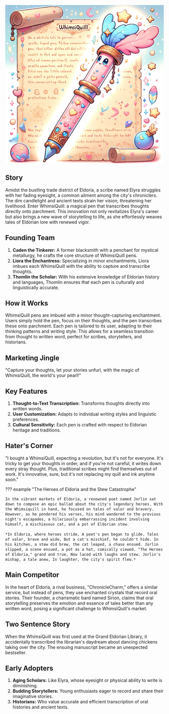 ![WhimisQuill](assets/3.png)

## Story

Amidst the bustling trade district of Eldoria, a scribe named Elyra struggles with her fading eyesight, a common ailment among the city's chroniclers. The dim candlelight and ancient texts strain her vision, threatening her livelihood. Enter WhimsiQuill: a magical pen that transcribes thoughts directly onto parchment. This innovation not only revitalizes Elyra's career but also brings a new wave of storytelling to life, as she effortlessly weaves tales of Eldorian lore with renewed vigor.

## Founding Team

1. **Caden the Tinkerer:** A former blacksmith with a penchant for mystical metallurgy, he crafts the core structure of WhimsiQuill pens.
2. **Liora the Enchantress:** Specializing in minor enchantments, Liora imbues each WhimsiQuill with the ability to capture and transcribe thoughts.
3. **Thomlin the Scholar:** With his extensive knowledge of Eldorian history and languages, Thomlin ensures that each pen is culturally and linguistically accurate.

## How it Works

WhimsiQuill pens are imbued with a minor thought-capturing enchantment. Users simply hold the pen, focus on their thoughts, and the pen transcribes these onto parchment. Each pen is tailored to its user, adapting to their thinking patterns and writing style. This allows for a seamless transition from thought to written word, perfect for scribes, storytellers, and historians.

## Marketing Jingle

"Capture your thoughts, let your stories unfurl, with the magic of WhimsiQuill, the world's your pearl!"

## Key Features

1. **Thought-to-Text Transcription:** Transforms thoughts directly into written words.
2. **User Customization:** Adapts to individual writing styles and linguistic preferences.
3. **Cultural Sensitivity:** Each pen is crafted with respect to Eldorian heritage and traditions.

## Hater's Corner

"I bought a WhimsiQuill, expecting a revolution, but it's not for everyone. It's tricky to get your thoughts in order, and if you're not careful, it writes down every stray thought. Plus, traditional scribes might find themselves out of work. It's innovative, sure, but it's not replacing my quill and ink anytime soon."

??? example "The Heroes of Eldoria and the Stew Catastrophe"

    In the vibrant markets of Eldoria, a renowned poet named Jorlin sat down to compose an epic ballad about the city's legendary heroes. With the Whimsiquill in hand, he focused on tales of valor and bravery. However, as he pondered his verses, his mind wandered to the previous night's escapades, a hilariously embarrassing incident involving himself, a mischievous cat, and a pot of Eldorian stew.

    *In Eldoria, where heroes stride, A poet's pen began to glide. Tales of valor, brave and wide, But a cat's mischief, he couldn't hide. In his kitchen, a stew did brew, the cat leaped, a chase ensued. Jorlin slipped, a scene ensued, a pot as a hat, comically viewed. "The Heroes of Eldoria," grand and true, Now laced with laughs and stew. Jorlin's mishap, a tale anew, In laughter, the city's spirit flew.*

## Main Competitor

In the heart of Eldoria, a rival business, "ChronicleCharm," offers a similar service, but instead of pens, they use enchanted crystals that record oral stories. Their founder, a charismatic bard named Sirion, claims that oral storytelling preserves the emotion and essence of tales better than any written word, posing a significant challenge to WhimsiQuill's market.

## Two Sentence Story

When the WhimsiQuill was first used at the Grand Eldorian Library, it accidentally transcribed the librarian's daydream about dancing chickens taking over the city. The ensuing manuscript became an unexpected bestseller.

## Early Adopters

1. **Aging Scholars:** Like Elyra, whose eyesight or physical ability to write is diminishing.
2. **Budding Storytellers:** Young enthusiasts eager to record and share their imaginative stories.
3. **Historians:** Who value accurate and efficient transcription of oral histories and ancient texts.

